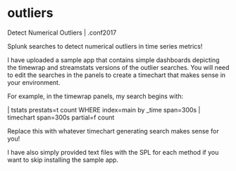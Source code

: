 # outliers
Detect Numerical Outliers | .conf2017

Splunk searches to detect numerical outliers in time series metrics!

I have uploaded a sample app that contains simple dashboards depicting the timewrap and streamstats versions of the outlier searches. You will need to edit the searches in the panels to create a timechart that makes sense in your environment. 

For example, in the timewrap panels, my search begins with:

| tstats prestats=t count WHERE index=main by _time span=300s 
| timechart span=300s partial=f count 

Replace this with whatever timechart generating search makes sense for you!

I have also simply provided text files with the SPL for each method if you want to skip installing the sample app. 

